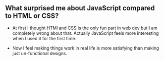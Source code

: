## What surprised me about JavaScript compared to HTML or CSS?

- At first I thought HTMl and CSS is the only fun part in web dev but I am completely wrong about that. Actually JavaScript feels more interesting when I used it for the first time.

- Now I feel making things work in real life is more satisfying than making just un-functional designs.
